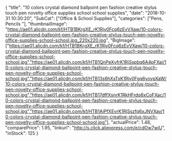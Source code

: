 {
	"title": "10 colors crystal diamond ballpoint pen fashion creative stylus touch pen novelty office supplies school school supplies",
	"date": "2018-10-31 10:30:20",
	"SubCat": ["Office & School Supplies"],
	"categories": ["Pens, Pencils "],
	"thumbnailImage": "https://ae01.alicdn.com/kf/HTB1BKrgXE_rK1Rjy0Fcq6zEvVXaw/10-colors-crystal-diamond-ballpoint-pen-fashion-creative-stylus-touch-pen-novelty-office-supplies-school-school.jpg_220x220.jpg",
	"BigImage": ["https://ae01.alicdn.com/kf/HTB1BKrgXE_rK1Rjy0Fcq6zEvVXaw/10-colors-crystal-diamond-ballpoint-pen-fashion-creative-stylus-touch-pen-novelty-office-supplies-school-school.jpg","https://ae01.alicdn.com/kf/HTB1QnPeXyfrK1RjSspbq6A4pFXai/10-colors-crystal-diamond-ballpoint-pen-fashion-creative-stylus-touch-pen-novelty-office-supplies-school-school.jpg","https://ae01.alicdn.com/kf/HTB13s6hXsTxK1Rjy0Fgq6yovpXaW/10-colors-crystal-diamond-ballpoint-pen-fashion-creative-stylus-touch-pen-novelty-office-supplies-school-school.jpg","https://ae01.alicdn.com/kf/HTB17dffXsnrK1RkHFrdq6xCoFXac/10-colors-crystal-diamond-ballpoint-pen-fashion-creative-stylus-touch-pen-novelty-office-supplies-school-school.jpg","https://ae01.alicdn.com/kf/HTB1AiPfXEvrK1RjSszfq6xJNVXay/10-colors-crystal-diamond-ballpoint-pen-fashion-creative-stylus-touch-pen-novelty-office-supplies-school-school.jpg"],
	"actualPrice": 1.48,
	"comparePrice": 1.95,
	"linkurl": "http://s.click.aliexpress.com/e/cdOw7wiU",
	"inStock": 125
}
